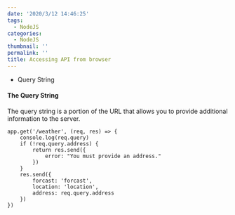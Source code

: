 ```yaml
---
date: '2020/3/12 14:46:25'
tags:
  - NodeJS
categories:
  - NodeJS
thumbnail: ''
permalink: ''
title: Accessing API from browser
---
```


- Query String

<!-- more -->

#### The Query String

The query string is a portion of the URL that allows you to provide additional information to the server. 

```
app.get('/weather', (req, res) => {
    console.log(req.query)
    if (!req.query.address) {
        return res.send({
            error: "You must provide an address."
        })
    }
    res.send({
        forcast: 'forcast',
        location: 'location',
        address: req.query.address
    })
})
```

